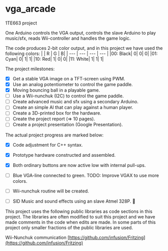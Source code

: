# vga_arcade
1TE663 project

One Arduino controls the VGA output, controls the slave Arduino to play music/sfx, reads Wii-controller and handles the game logic.

The code produces 2-bit color output, and in this project we have used the following colors:
| | R | G | B|
| --- | --- | --- | --- |
|00: Black|	0|	0|	0|
|01: Cyan|	0|	1|	1|
|10: Red|	1|	0|	0|
|11: White|	1|	1|	1|


The project milestones:
- [x] Get a stable VGA image on a TFT-screen using PWM.
- [x] Use an analog potentiometer to control the game paddle.
- [x] Moving bouncing ball in a playable game.
- [ ] Use a Wii-nunchuk (I2C) to control the game paddle.
- [ ] Create advanced music and sfx using a secondary Arduino.
- [ ] Create an simple AI that can play against a human player.
- [ ] Create a 3D-printed box for the hardware.
- [ ] Create the project report (=> 10 pages).
- [ ] Create a project presentation (Google Presentation).

The actual project progress are marked below:
- [x] Code adjustment for C++ syntax.
- [x] Prototype hardware constructed and assembled.
- [x] Both ordinary buttons are now active low with internal pull-ups.
- [ ] Blue VGA-line connected to green. TODO: Improve VGAX to use more colors.
- [ ] Wii-nunchuk routine will be created.
- [ ] SID Music and sound effects using an slave Atmel 328P. :slightly_smiling_face:


This project uses the following public libraries as code sections in this project. The libraries are often modified to suit this project and we have made comments in the code when edits are made. In some parts of this project only smaller fractions of the public libraries are used.

Wii-Nunchuk communication [https://github.com/infusion/Fritzing](https://github.com/infusion/Fritzing)
